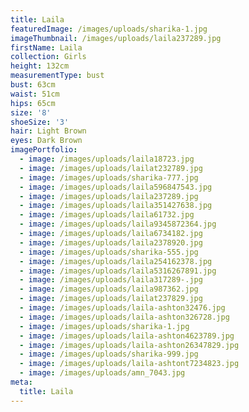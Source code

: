 ```yaml
---
title: Laila
featuredImage: /images/uploads/sharika-1.jpg
imageThumbnail: /images/uploads/laila237289.jpg
firstName: Laila
collection: Girls
height: 132cm
measurementType: bust
bust: 63cm
waist: 51cm
hips: 65cm
size: '8'
shoeSize: '3'
hair: Light Brown
eyes: Dark Brown
imagePortfolio:
  - image: /images/uploads/laila18723.jpg
  - image: /images/uploads/lailat232789.jpg
  - image: /images/uploads/sharika-777.jpg
  - image: /images/uploads/laila596847543.jpg
  - image: /images/uploads/laila237289.jpg
  - image: /images/uploads/laila351427638.jpg
  - image: /images/uploads/laila61732.jpg
  - image: /images/uploads/laila9345872364.jpg
  - image: /images/uploads/laila6734182.jpg
  - image: /images/uploads/laila2378920.jpg
  - image: /images/uploads/sharika-555.jpg
  - image: /images/uploads/laila254162378.jpg
  - image: /images/uploads/laila5316267891.jpg
  - image: /images/uploads/laila317289-.jpg
  - image: /images/uploads/laila987362.jpg
  - image: /images/uploads/lailat237829.jpg
  - image: /images/uploads/laila-ashton32476.jpg
  - image: /images/uploads/laila-ashton326728.jpg
  - image: /images/uploads/sharika-1.jpg
  - image: /images/uploads/laila-ashton4623789.jpg
  - image: /images/uploads/laila-ashton26347829.jpg
  - image: /images/uploads/sharika-999.jpg
  - image: /images/uploads/laila-ashtont7234823.jpg
  - image: /images/uploads/amn_7043.jpg
meta:
  title: Laila
---
```


